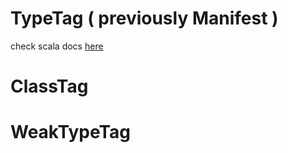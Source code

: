 # TypeTag ( previously Manifest )
check scala docs [here](https://docs.scala-lang.org/overviews/reflection/typetags-manifests.html)

# ClassTag


# WeakTypeTag